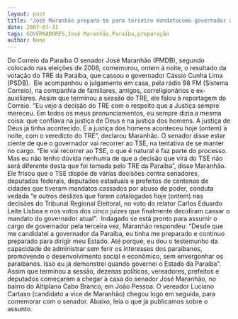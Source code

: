 ```yaml
---
layout: post
title: "José Maranhão prepara-se para terceiro mandatocomo governador da Paraíba "
date: 2007-07-31
tags: GOVERNADORES,José Maranhão,Paraíba,preparação
author: None
---
```

Do Correio da Para&iacute;ba
O senador Jos&eacute; Maranh&atilde;o (PMDB), segundo colocado nas elei&ccedil;&otilde;es de 2006, comemorou, ontem &agrave; noite, o resultado da vota&ccedil;&atilde;o do TRE da Para&iacute;ba, que cassou o governador C&aacute;ssio Cunha Lima (PSDB).&nbsp;
Ele acompanhou o julgamento em casa, pela r&aacute;dio 98 FM (Sistema Correio), na companhia de familiares, amigos, correligion&aacute;rios e ex-auxiliares. 
Assim que terminou a sess&atilde;o do TRE, ele falou &agrave; reportagem do Correio. &ldquo;Eu vejo a decis&atilde;o do TRE com o respeito que a Justi&ccedil;a sempre mereceu. Em todos os meus pronunciamentos, eu sempre dizia a mesma coisa: que confiava na justi&ccedil;a de Deus e na justi&ccedil;a dos homens. A justi&ccedil;a de Deus j&aacute; tinha acontecido. E a justi&ccedil;a dos homens aconteceu hoje (ontem) &agrave; noite, com o veredicto do TRE&rdquo;, declarou Maranh&atilde;o. 
O senador disse estar ciente de que o governador vai recorrer ao TSE, na tentativa de se manter no cargo. &ldquo;Ele vai recorrer ao TSE, o que &eacute; natural e faz parte do processo. Mas eu n&atilde;o tenho d&uacute;vida nenhuma de que a decis&atilde;o que vir&aacute; do TSE n&atilde;o ser&aacute; diferente desta que foi tomada pelo TRE da Para&iacute;ba&rdquo;, disse Maranh&atilde;o. 
Ele frisou que o TSE disp&otilde;e de v&aacute;rias decis&otilde;es contra senadores, deputados federais, deputados estaduais e prefeitos de centenas de cidades que tiveram mandatos cassados por abuso de poder, conduta vedada &ldquo;e outros deslizes que foram catalogados hoje (ontem) nas decis&otilde;es do Tribunal Regional Eleitoral, no voto do relator Carlos Eduardo Leite Lisboa e nos votos dos cinco ju&iacute;zes que finalmente decidiram cassar o mandato do governador atual&rdquo;.&nbsp;
Indagado se est&aacute; pronto para assumir o cargo de governador pela terceira vez, Maranh&atilde;o respondeu: &ldquo;Desde que me candidatei a governador da Para&iacute;ba, eu tinha me preparado e continuo preparado para dirigir meu Estado. At&eacute; porque, eu dou o testemunho da capacidade de administrar sem ferir os interesses dos paraibanos, promovendo o desenvolvimento social e econ&ocirc;mico, sem envergonhar os paraibanos. Isso eu j&aacute; demonstrei quando governei o Estado da Para&iacute;ba&rdquo;. 
Assim que terminou a sess&atilde;o, dezenas pol&iacute;ticos, vereadores, prefeitos e deputados come&ccedil;aram a chegar &agrave; casa do senador Jos&eacute; Maranh&atilde;o, no bairro do Altiplano Cabo Branco, em Jo&atilde;o Pessoa. O vereador Luciano Cartaxo (candidato a vice de Maranh&atilde;o) chegou logo em seguida, para comemorar com o senador.
Abaixo, leia o que j&aacute; publicamos sobre o assunto. 